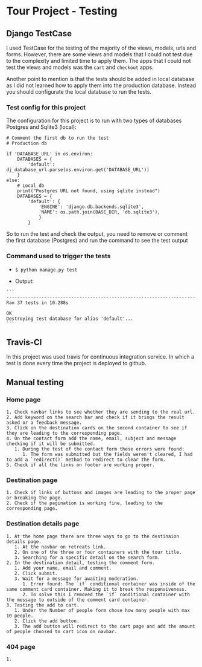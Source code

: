 # Tour Project - Testing

## Django TestCase

I used TestCase for the testing of the majority of the views, models, urls and forms. However, there are some views and models that I could not test due to the complexity and limited time to apply them. The apps that I could not test the views and models was the `cart` and `checkout` apps.

Another point to mention is that the tests should be added in local database as I did not learned how to apply them into the production database.
Instead you should configurate the local database to run the tests.

### Test config for this project

The configuration for this project is to run with two types of databases Postgres and Sqlite3 (local):

```
# Comment the first db to run the test
# Production db

if 'DATABASE_URL' in os.environ:
    DATABASES = {
        'default': dj_database_url.parse(os.environ.get('DATABASE_URL'))
    }
else:
    # Local db
    print("Postgres URL not found, using sqlite instead")
    DATABASES = {
        'default': {
            'ENGINE': 'django.db.backends.sqlite3',
            'NAME': os.path.join(BASE_DIR, 'db.sqlite3'),
            }
        }
```

So to run the test and check the output, you need to remove or comment the first database (Postgres) and run the command to see the test output

### Command used to trigger the tests

   - `$ python manage.py test`

   - Output:

    ```
    ----------------------------------------------------------------------
    Ran 37 tests in 10.288s

    OK
    Destroying test database for alias 'default'...
    ```
## Travis-CI

In this project was used travis for continuous integration service. In which a test is done every time the project is deployed to github.

## Manual testing

### Home page

    1. Check navbar links to see whether they are sending to the real url.
    2. Add keyword on the search bar and check if it brings the result asked or a feedback message.
    3. Click on the destination cards on the second container to see if they are leading to the corresponding page.
    4. On the contact form add the name, email, subject and message checking if it will be submitted.
       1. During the test of the contact form these errors were found:
          1. The form was submitted but the fields weren't cleared, I had to add a `redirect()` method to redirect to clear the form.
    5. Check if all the links on footer are working proper.

### Destination page

    1. Check if links of buttons and images are leading to the proper page or breaking the page.
    2. Check if the pagination is working fine, leading to the corresponding page.

### Destination details page

    1. At the home page there are three ways to go to the destinaion details page.
       1. At the navbar on retreats link.
       2. On one of the three or four containers with the tour title.
       3. Searching for a specific detail on the search form.
    2. In the destination detail, testing the comment form.
       1. Add your name, email and comment.
       2. Click submit.
       3. Wait for a message for awaiting moderation.
          1. Error found: The `if` conditional container was inside of the same comment card container. Making it to break the responsiveness.
          2. To solve this I removed the `if` conditional container with the message to outside of the comment card container.
    3. Testing the add to cart.
       1. Under the Number of people form chose how many people with max 10 people.
       2. Click the add button.
       3. The add button will redirect to the cart page and add the amount of people choosed to cart icon on navbar.

### 404 page

    1.  
